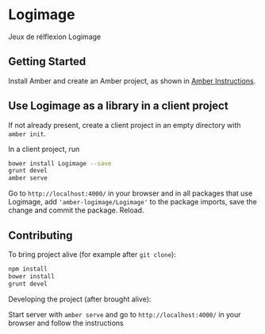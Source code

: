 # Logimage

Jeux de rélflexion Logimage

## Getting Started

Install Amber and create an Amber project,
as shown in [Amber Instructions](https://lolg.it/amber/amber#prerequisites).

## Use Logimage as a library in a client project

If not already present, create a client project
in an empty directory with `amber init`.

In a client project, run

```sh
bower install Logimage --save
grunt devel
amber serve
```

Go to `http://localhost:4000/` in your browser and
in all packages that use Logimage,
add `'amber-logimage/Logimage'` to the package imports,
save the change and commit the package. Reload.

## Contributing

To bring project alive (for example after `git clone`):

```sh
npm install
bower install
grunt devel
```

Developing the project (after brought alive):
 
Start server with `amber serve` and go to `http://localhost:4000/` in your browser and follow the instructions
